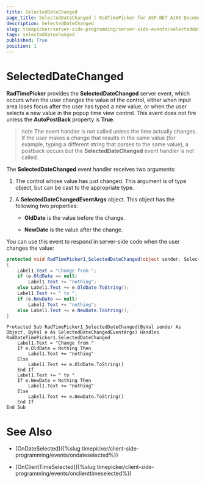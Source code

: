 ```yaml
---
title: SelectedDateChanged
page_title: SelectedDateChanged | RadTimePicker for ASP.NET AJAX Documentation
description: SelectedDateChanged
slug: timepicker/server-side-programming/server-side-events/selecteddatechanged
tags: selecteddatechanged
published: True
position: 1
---
```


# SelectedDateChanged



**RadTimePicker** provides the **SelectedDateChanged** server event, which occurs when the user changes the value of the control, either when input area loses focus after the user has typed a new value, or when the user selects a new value in the popup time view control. This event does not fire unless the **AutoPostBack** property is **True**.

>note 
The event handler is not called unless the time actually changes. If the user makes a change that results in the same value (for example, typing a different string that parses to the same value), a postback occurs but the **SelectedDateChanged** event handler is not called.
>


The **SelectedDateChanged** event handler receives two arguments:

1. The control whose value has just changed. This argument is of type object, but can be cast to the appropriate type.

2. A **SelectedDateChangedEventArgs** object. This object has the following two properties:

	* **OldDate** is the value before the change.

	* **NewDate** is the value after the change.

You can use this event to respond in server-side code when the user changes the value:



````C#
protected void RadTimePicker1_SelectedDateChanged(object sender, SelectedDateChangedEventArgs e)
{
    Label1.Text = "Change from ";
    if (e.OldDate == null)
        Label1.Text += "nothing";
    else Label1.Text += e.OldDate.ToString();
    Label1.Text += " to ";
    if (e.NewDate == null)
        Label1.Text += "nothing";
    else Label1.Text += e.NewDate.ToString();
}		
````
````VB.NET
Protected Sub RadTimePicker1_SelectedDateChanged(ByVal sender As Object, ByVal e As SelectedDateChangedEventArgs) Handles RadDateTimePicker1.SelectedDateChanged
    Label1.Text = "Change from "
    If e.OldDate = Nothing Then
        Label1.Text += "nothing"
    Else
        Label1.Text += e.OldDate.ToString()
    End If
    Label1.Text += " to "
    If e.NewDate = Nothing Then
        Label1.Text += "nothing"
    Else
        Label1.Text += e.NewDate.ToString()
    End If
End Sub
````


# See Also

 * [OnDateSelected]({%slug timepicker/client-side-programming/events/ondateselected%})

 * [OnClientTimeSelected]({%slug timepicker/client-side-programming/events/onclienttimeselected%})
